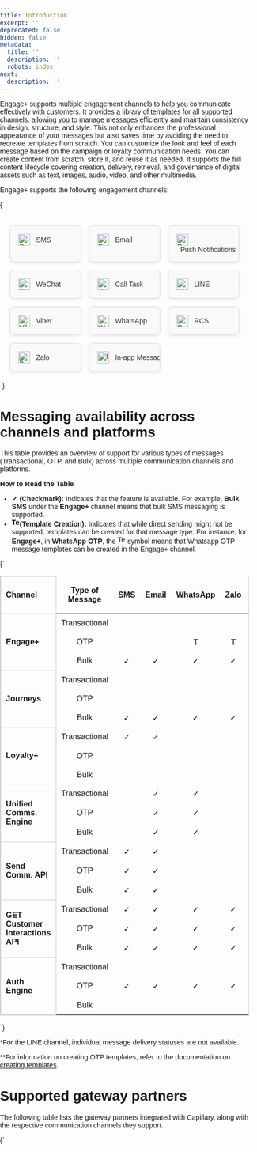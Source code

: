```yaml
---
title: Introduction
excerpt: ''
deprecated: false
hidden: false
metadata:
  title: ''
  description: ''
  robots: index
next:
  description: ''
---
```

Engage+ supports multiple engagement channels to help you communicate effectively with customers. It provides a library of templates for all supported channels, allowing you to manage messages efficiently and maintain consistency in design, structure, and style. This not only enhances the professional appearance of your messages but also saves time by avoiding the need to recreate templates from scratch. You can customize the look and feel of each message based on the campaign or loyalty communication needs.  You can create content from scratch, store it, and reuse it as needed. It supports the full content lifecycle covering creation, delivery, retrieval, and governance of digital assets such as text, images, audio, video, and other multimedia.

Engage+ supports the following engagement channels:

<HTMLBlock>{`
<!DOCTYPE html>
<html lang="en">
<head>
  <meta charset="UTF-8" />
  <meta name="viewport" content="width=device-width, initial-scale=1" />
  <style>
    body {
      margin: 0 !important;
      padding: 0 !important;
      font-family: sans-serif !important;
      text-align: left !important;
    }
    .grid {
      display: grid !important;
      grid-template-columns: repeat(3, 1fr) !important;
      gap: 16px !important;
      padding: 20px !important;
      box-sizing: border-box !important;
      text-align: left !important;
    }
    .tile {
      background-color: #F9F9F9 !important;
      padding: 0 !important;
      border-radius: 8px !important;
      border: 1px solid #ddd !important;
      box-shadow: 0 2px 6px rgba(0, 0, 0, 0.08) !important;
      transition: background-color 0.2s ease, transform 0.2s ease !important;
      text-align: left !important;
      position: static !important;
      overflow: hidden !important;
    }
    .tile a {
      display: block !important;
      text-decoration: none !important;
      color: #333 !important;
      width: 100% !important;
      text-align: left !important;
      padding: 16px !important;
      margin: 0 !important;
      position: static !important;
      transition: background-color 0.2s ease, transform 0.2s ease !important;
      border-radius: 8px !important;
    }
    .tile span {
      font-size: 1em !important;
      font-weight: 500 !important;
      margin-left: 8px !important;
      white-space: nowrap !important;
      text-align: left !important;
      padding: 0 !important;
      display: inline-block !important;
      vertical-align: middle !important;
    }
    .icon {
      width: 24px !important;
      height: 24px !important;
      object-fit: contain !important;
      display: inline-block !important;
      vertical-align: middle !important;
      margin: 0 !important;
      padding: 0 !important;
    }
    .tile:hover {
      transform: scale(1.02) !important;
    }
    .tile[data-tile="sms"] a:hover { background-color: rgba(255, 204, 0, 0.3) !important; }
    .tile[data-tile="email"] a:hover { background-color: rgba(204, 0, 0, 0.3) !important; }
    .tile[data-tile="push-notifications"] a:hover { background-color: rgba(153, 102, 255, 0.4) !important; }
    .tile[data-tile="wechat"] a:hover { background-color: rgba(0, 185, 0, 0.3) !important; }
    .tile[data-tile="call-task"] a:hover { background-color: rgba(102, 204, 255, 0.3) !important; }
    .tile[data-tile="line"] a:hover { background-color: rgba(0, 153, 51, 0.4) !important; }
    .tile[data-tile="viber"] a:hover { background-color: rgba(123, 104, 238, 0.3) !important; }
    .tile[data-tile="whatsapp"] a:hover { background-color: rgba(37, 211, 102, 0.3) !important; }
    .tile[data-tile="rcs"] a:hover { background-color: rgba(0, 123, 255, 0.3) !important; }
    .tile[data-tile="zalo"] a:hover { background-color: rgba(0, 153, 255, 0.3) !important; }
    .tile[data-tile="in-app-message"] a:hover { background-color: rgba(255, 102, 102, 0.3) !important; }
  </style>
</head>
<body>
  <div class="grid">
    <div class="tile" data-tile="sms">
      <a href="https://docs.capillarytech.com/docs/sms">
        <img class="icon" src="https://cdn-icons-png.flaticon.com/512/11685/11685202.png" alt="SMS Icon" />
        <span>SMS</span>
      </a>
    </div>
    <div class="tile" data-tile="email">
      <a href="https://docs.capillarytech.com/docs/email">
        <img class="icon" src="https://cdn-icons-png.flaticon.com/512/732/732200.png" alt="Email Icon" />
        <span>Email</span>
      </a>
    </div>
    <div class="tile" data-tile="push-notifications">
      <a href="https://docs.capillarytech.com/docs/push-notifications">
        <img class="icon" src="https://cdn-icons-png.flaticon.com/512/1827/1827349.png" alt="Push Notifications Icon" />
        <span>Push Notifications</span>
      </a>
    </div>
    <div class="tile" data-tile="wechat">
      <a href="https://docs.capillarytech.com/docs/wechat">
        <img class="icon" src="https://cdn-icons-png.flaticon.com/512/3670/3670101.png" alt="WeChat Logo" />
        <span>WeChat</span>
      </a>
    </div>
    <div class="tile" data-tile="call-task">
      <a href="https://docs.capillarytech.com/docs/call-task">
        <img class="icon" src="https://cdn-icons-png.flaticon.com/512/724/724664.png" alt="Call Task Icon" />
        <span>Call Task</span>
      </a>
    </div>
    <div class="tile" data-tile="line">
      <a href="https://docs.capillarytech.com/docs/line-overview">
        <img class="icon" src="https://www.svgrepo.com/show/303189/line-messenger-logo.svg" alt="LINE Logo" />
        <span>LINE</span>
      </a>
    </div>
    <div class="tile" data-tile="viber">
      <a href="https://docs.capillarytech.com/docs/viber">
        <img class="icon" src="https://cdn-icons-png.flaticon.com/512/3670/3670059.png" alt="Viber Logo" />
        <span>Viber</span>
      </a>
    </div>
    <div class="tile" data-tile="whatsapp">
      <a href="https://docs.capillarytech.com/docs/whatsapp">
        <img class="icon" src="https://cdn-icons-png.flaticon.com/512/3536/3536445.png" alt="WhatsApp Icon" />
        <span>WhatsApp</span>
      </a>
    </div>
    <div class="tile" data-tile="rcs">
      <a href="https://docs.capillarytech.com/docs/rcs">
        <img class="icon" src="https://cdn-icons-png.flaticon.com/512/7286/7286142.png" alt="RCS Icon" />
        <span>RCS</span>
      </a>
    </div>
    <div class="tile" data-tile="zalo">
      <a href="https://docs.capillarytech.com/docs/zalo">
        <img class="icon" src="https://upload.wikimedia.org/wikipedia/commons/9/91/Icon_of_Zalo.svg" alt="Zalo Logo" />
        <span>Zalo</span>
      </a>
    </div>
    <div class="tile" data-tile="in-app-message">
      <a href="https://docs.capillarytech.com/docs/in-app-message">
        <img class="icon" src="https://cdn-icons-png.flaticon.com/512/204/204301.png" alt="In-app Message Icon" />
        <span>In-app Message</span>
      </a>
    </div>
  </div>
</body>
</html>
`}</HTMLBlock>

# Messaging availability across channels and platforms

This table provides an overview of support for various types of messages (Transactional, OTP, and Bulk) across multiple communication channels and platforms.

**How to Read the Table**

* **✓ (Checkmark):** Indicates that the feature is available. For example, **Bulk SMS** under the **Engage+** channel means that bulk SMS messaging is supported.
* **<img src="https://cdn-icons-png.flaticon.com/512/8022/8022293.png" alt="Template Creation" title="Template Creation" width="16" height="16" />(Template Creation):** Indicates that while direct sending might not be supported, templates can be created for that message type. For instance, for **Engage+**, in **WhatsApp OTP**, the <img src="https://cdn-icons-png.flaticon.com/512/8022/8022293.png" alt="Template Creation" title="Template Creation" width="16" height="16" /> symbol means that Whatsapp OTP message templates can be created in the Engage+ channel.

<HTMLBlock>{`
<table style="width: 100%; border-collapse: collapse; font-size: 16px; border: 1px solid #d3d3d3;">
  <thead>
    <tr>
      <th style=border-right: 1px solid black; text-align: center;">Channel</th>
      <th style="border: none; text-align: center;">Type of Message</th>
      <th style="border: none; text-align: center;">SMS</th>
      <th style="border: none; text-align: center;">Email</th>
      <th style="border: none; text-align: center;">WhatsApp</th>
      <th style="border: none; text-align: center;">Zalo</th>
      <th style="border: none; text-align: center;">LINE*</th>
      <th style="border: none; text-align: center;">Mobile Push/In-app</th>
      <th style="border: none; text-align: center;">Viber</th>
      <th style="border: none; text-align: center;">RCS</th>
    </tr>
  </thead>
  <tbody>
    <tr>
      <td rowspan="3" style=border-right: 1px solid black; text-align: center;"><b>Engage+</b></td>
      <td style="border: none; text-align: center;">Transactional</td>
      <td style="border: none; text-align: center;"></td>
      <td style="border: none; text-align: center;"></td>
      <td style="border: none; text-align: center;"></td>
      <td style="border: none; text-align: center;"></td>
      <td style="border: none; text-align: center;"></td>
      <td style="border: none; text-align: center;"></td>
      <td style="border: none; text-align: center;"></td>
      <td style="border: none; text-align: center;"></td>
    </tr>
    <tr>
      <td style="border: none; text-align: center;">OTP</td>
      <td style="border: none; text-align: center;"></td>
      <td style="border: none; text-align: center;"></td>
      <td style="border: none; text-align: center;"><img src="https://cdn-icons-png.flaticon.com/512/8022/8022293.png" alt='Template Creation' title='Template Creation' width="16" height="16" /></td>
      <td style="border: none; text-align: center;"><img src="https://cdn-icons-png.flaticon.com/512/8022/8022293.png" alt='Template Creation' title='Template Creation' width="16" height="16" /></td>
      <td style="border: none; text-align: center;"></td>
      <td style="border: none; text-align: center;"></td>
      <td style="border: none; text-align: center;"></td>
      <td style="border: none; text-align: center;"></td>
    </tr>
    <tr>
      <td style="border: none; text-align: center;">Bulk</td>
      <td style="border: none; text-align: center;">✓</td>
      <td style="border: none; text-align: center;">✓</td>
      <td style="border: none; text-align: center;">✓</td>
      <td style="border: none; text-align: center;">✓</td>
      <td style="border: none; text-align: center;">✓</td>
      <td style="border: none; text-align: center;">✓</td>
      <td style="border: none; text-align: center;">✓</td>
      <td style="border: none; text-align: center;">✓</td>
    </tr>
    <tr>
      <td rowspan="3" style=border-right: 1px solid black; text-align: center;"><b>Journeys</b></td>
      <td style="border: none; text-align: center;">Transactional</td>
      <td style="border: none; text-align: center;"></td>
      <td style="border: none; text-align: center;"></td>
      <td style="border: none; text-align: center;"></td>
      <td style="border: none; text-align: center;"></td>
      <td style="border: none; text-align: center;"></td>
      <td style="border: none; text-align: center;"></td>
      <td style="border: none; text-align: center;"></td>
      <td style="border: none; text-align: center;"></td>
    </tr>
    <tr>
      <td style="border: none; text-align: center;">OTP</td>
      <td style="border: none; text-align: center;"></td>
      <td style="border: none; text-align: center;"></td>
      <td style="border: none; text-align: center;"></td>
      <td style="border: none; text-align: center;"></td>
      <td style="border: none; text-align: center;"></td>
      <td style="border: none; text-align: center;"></td>
      <td style="border: none; text-align: center;"></td>
      <td style="border: none; text-align: center;"></td>
    </tr>
    <tr>
      <td style="border: none; text-align: center;">Bulk</td>
      <td style="border: none; text-align: center;">✓</td>
      <td style="border: none; text-align: center;">✓</td>
      <td style="border: none; text-align: center;">✓</td>
      <td style="border: none; text-align: center;">✓</td>
      <td style="border: none; text-align: center;"></td>
      <td style="border: none; text-align: center;">✓</td>
      <td style="border: none; text-align: center;"></td>
      <td style="border: none; text-align: center;"></td>
    </tr>
    <tr>
      <td rowspan="3" style=border-right: 1px; text-align: center;"><b>Loyalty+</b></td>
      <td style="border: none; text-align: center;">Transactional</td>
      <td style="border: none; text-align: center;">✓</td>
      <td style="border: none; text-align: center;">✓</td>
      <td style="border: none; text-align: center;"></td>
      <td style="border: none; text-align: center;"></td>
      <td style="border: none; text-align: center;"></td>
      <td style="border: none; text-align: center;">✓</td>
      <td style="border: none; text-align: center;"></td>
      <td style="border: none; text-align: center;"></td>
    </tr>
    <tr>
      <td style="border: none; text-align: center;">OTP</td>
      <td style="border: none; text-align: center;"></td>
      <td style="border: none; text-align: center;"></td>
      <td style="border: none; text-align: center;"></td>
      <td style="border: none; text-align: center;"></td>
      <td style="border: none; text-align: center;"></td>
      <td style="border: none; text-align: center;"></td>
      <td style="border: none; text-align: center;"></td>
      <td style="border: none; text-align: center;"></td>
    </tr>
    <tr>
      <td style="border: none; text-align: center;">Bulk</td>
      <td style="border: none; text-align: center;"></td>
      <td style="border: none; text-align: center;"></td>
      <td style="border: none; text-align: center;"></td>
      <td style="border: none; text-align: center;"></td>
      <td style="border: none; text-align: center;"></td>
      <td style="border: none; text-align: center;"></td>
      <td style="border: none; text-align: center;"></td>
      <td style="border: none; text-align: center;"></td>
    </tr>
    <tr>
      <td rowspan="3" style=border-right: 1px solid black; text-align: center;"><b>Unified Comms. Engine</b></td>
      <td style="border: none; text-align: center;">Transactional</td>
      <td style="border: none; text-align: center;"></td>
      <td style="border: none; text-align: center;">✓</td>
      <td style="border: none; text-align: center;">✓</td>
      <td style="border: none; text-align: center;"></td>
      <td style="border: none; text-align: center;"></td>
      <td style="border: none; text-align: center;"></td>
      <td style="border: none; text-align: center;"></td>
      <td style="border: none; text-align: center;"></td>
    </tr>
    <tr>
      <td style="border: none; text-align: center;">OTP</td>
      <td style="border: none; text-align: center;"></td>
      <td style="border: none; text-align: center;">✓</td>
      <td style="border: none; text-align: center;">✓</td>
      <td style="border: none; text-align: center;"></td>
      <td style="border: none; text-align: center;"></td>
      <td style="border: none; text-align: center;"></td>
      <td style="border: none; text-align: center;"></td>
      <td style="border: none; text-align: center;"></td>
    </tr>
    <tr>
      <td style="border: none; text-align: center;">Bulk</td>
      <td style="border: none; text-align: center;"></td>
      <td style="border: none; text-align: center;">✓</td>
      <td style="border: none; text-align: center;">✓</td>
      <td style="border: none; text-align: center;"></td>
      <td style="border: none; text-align: center;"></td>
      <td style="border: none; text-align: center;"></td>
      <td style="border: none; text-align: center;"></td>
      <td style="border: none; text-align: center;"></td>
    </tr>
    <tr>
      <td rowspan="3" style=border-right: 1px solid black; text-align: center;"><b>Send Comm. API</b></td>
      <td style="border: none; text-align: center;">Transactional</td>
      <td style="border: none; text-align: center;">✓</td>
      <td style="border: none; text-align: center;">✓</td>
      <td style="border: none; text-align: center;"></td>
      <td style="border: none; text-align: center;"></td>
      <td style="border: none; text-align: center;"></td>
      <td style="border: none; text-align: center;"></td>
      <td style="border: none; text-align: center;"></td>
      <td style="border: none; text-align: center;"></td>
    </tr>
    <tr>
      <td style="border: none; text-align: center;">OTP</td>
      <td style="border: none; text-align: center;">✓</td>
      <td style="border: none; text-align: center;">✓</td>
      <td style="border: none; text-align: center;"></td>
      <td style="border: none; text-align: center;"></td>
      <td style="border: none; text-align: center;"></td>
      <td style="border: none; text-align: center;"></td>
      <td style="border: none; text-align: center;"></td>
      <td style="border: none; text-align: center;"></td>
    </tr>
    <tr>
      <td style="border: none; text-align: center;">Bulk</td>
      <td style="border: none; text-align: center;">✓</td>
      <td style="border: none; text-align: center;">✓</td>
      <td style="border: none; text-align: center;"></td>
      <td style="border: none; text-align: center;"></td>
      <td style="border: none; text-align: center;"></td>
      <td style="border: none; text-align: center;"></td>
      <td style="border: none; text-align: center;"></td>
      <td style="border: none; text-align: center;"></td>
    </tr>
    <tr>
      <td rowspan="3" style=border-right: 1px solid black; text-align: center;"><b>GET Customer Interactions<br>API</b></td>
      <td style="border: none; text-align: center;">Transactional</td>
      <td style="border: none; text-align: center;">✓</td>
      <td style="border: none; text-align: center;">✓</td>
      <td style="border: none; text-align: center;">✓</td>
      <td style="border: none; text-align: center;">✓</td>
      <td style="border: none; text-align: center;">✓</td>
      <td style="border: none; text-align: center;">✓</td>
      <td style="border: none; text-align: center;"></td>
      <td style="border: none; text-align: center;"></td>
    </tr>
    <tr>
      <td style="border: none; text-align: center;">OTP</td>
      <td style="border: none; text-align: center;">✓</td>
      <td style="border: none; text-align: center;">✓</td>
      <td style="border: none; text-align: center;">✓</td>
      <td style="border: none; text-align: center;">✓</td>
      <td style="border: none; text-align: center;">✓</td>
      <td style="border: none; text-align: center;">✓</td>
      <td style="border: none; text-align: center;"></td>
      <td style="border: none; text-align: center;"></td>
    </tr>
    <tr>
      <td style="border: none; text-align: center;">Bulk</td>
      <td style="border: none; text-align: center;">✓</td>
      <td style="border: none; text-align: center;">✓</td>
      <td style="border: none; text-align: center;">✓</td>
      <td style="border: none; text-align: center;">✓</td>
      <td style="border: none; text-align: center;">✓</td>
      <td style="border: none; text-align: center;">✓</td>
      <td style="border: none; text-align: center;"></td>
      <td style="border: none; text-align: center;"></td>
    </tr>
    <tr>
      <td rowspan="3" style=border-right: 1px solid black; text-align: center;"><b>Auth Engine</b></td>
      <td style="border: none; text-align: center;">Transactional</td>
      <td style="border: none; text-align: center;"></td>
      <td style="border: none; text-align: center;"></td>
      <td style="border: none; text-align: center;"></td>
      <td style="border: none; text-align: center;"></td>
      <td style="border: none; text-align: center;"></td>
      <td style="border: none; text-align: center;"></td>
      <td style="border: none; text-align: center;"></td>
      <td style="border: none; text-align: center;"></td>
    </tr>
    <tr>
      <td style="border: none; text-align: center;">OTP</td>
      <td style="border: none; text-align: center;">✓</td>
      <td style="border: none; text-align: center;">✓</td>
      <td style="border: none; text-align: center;">✓</td>
      <td style="border: none; text-align: center;">✓</td>
      <td style="border: none; text-align: center;"></td>
      <td style="border: none; text-align: center;"></td>
      <td style="border: none; text-align: center;"></td>
      <td style="border: none; text-align: center;"></td>
    </tr>
    <tr>
      <td style="border: none; text-align: center;">Bulk</td>
      <td style="border: none; text-align: center;"></td>
      <td style="border: none; text-align: center;"></td>
      <td style="border: none; text-align: center;"></td>
      <td style="border: none; text-align: center;"></td>
      <td style="border: none; text-align: center;"></td>
      <td style="border: none; text-align: center;"></td>
      <td style="border: none; text-align: center;"></td>
      <td style="border: none; text-align: center;"></td>
    </tr>
  </tbody>
</table>
`}</HTMLBlock>

*For the LINE channel, individual message delivery statuses are not available.

**For information on creating OTP templates, refer to the documentation on [creating templates](https://docs.capillarytech.com/docs/creatives).

# Supported gateway partners

The following table lists the gateway partners integrated with Capillary, along with the respective communication channels they support.

<HTMLBlock>{`
<!DOCTYPE html>
<html lang="en">
<head>
    <meta charset="UTF-8">
    <meta name="viewport" content="width=device-width, initial-scale=1.0">
    <title>Gateway Partners</title>
    <style>
        body {
            font-family: Arial, sans-serif;
            margin: 20px;
        }
        
        table {
            width: 100%;
            border-collapse: collapse;
        }
        
        th, td {
            padding: 10px;
            text-align: left;
            border: 1px solid #ccc;
        }
        
        th {
            font-weight: bold;
        }
    </style>
</head>
<body>
    <table>
        <thead>
            <tr>
                <th>Channel</th>
                <th>Gateway Partners</th>
            </tr>
        </thead>
        <tbody>
            <tr>
                <td>Email</td>
                <td>SendGrid, Falconide, Netcore, Octane, ValueFirst</td>
            </tr>
            <tr>
                <td>WhatsApp</td>
                <td>Karix, Tanla, ICS, Gupshup</td>
            </tr>
            <tr>
                <td>SMS</td>
                <td>ICS, Airtel, Alibaba, Sinch, Onextel, Cequence, SolutionInfini, Tanla, Broadnet, Infobip, SSL, ValueFirst, TBP, Vectramind, Unicel, Karix</td>
            </tr>
        </tbody>
    </table>
</body>
</html>
`}</HTMLBlock>

<br />
